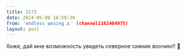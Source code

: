 ```yaml
---
title: 2172
date: 2024-05-08 16:59:39
from: 'endless шизing ⍼' (channel1162404975)
layout: post
---
```


боже, дай мне возможность увидеть северное сияние воочию!! 🙌
